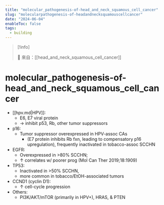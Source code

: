 ```yaml
---
title: "molecular_pathogenesis-of-head_and_neck_squamous_cell_cancer"
slug: "molecularpathogenesis-of-headandnecksquamouscellcancer"
date: "2024-06-04"
enableToc: false
tags:
  - building
---
```


> [!info]
>
> 🌱 來自：[[head_and_neck_squamous_cell_cancer]]

# molecular_pathogenesis-of-head_and_neck_squamous_cell_cancer

- [[hpv.md|HPV]]:
  - E6, E7 viral protein
  - → inhibit p53, Rb, other tumor suppressors
- p16:
  - Tumor suppressor overexpressed in HPV-assoc CAs
    - (E7 protein inhibits Rb fxn, leading to compensatory p16 upregulation), frequently inactivated in tobacco-assoc SCCHN
- EGFR:
  - Overexpressed in >80% SCCHN;
  - ↑ correlates w/ poorer prog (Mol Can Ther 2019;18:1909)
- TP53:
  - Inactivated in >50% SCCHN,
  - more common in tobacco/EtOH-associated tumors
- CCND1 (cyclin D1):
  - ↑ cell-cycle progression
- Others:
  - PI3K/AKT/mTOR (primarily in HPV+), HRAS, & PTEN
